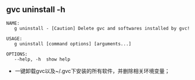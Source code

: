 ## gvc uninstall -h

```shell
NAME:
   g uninstall - [Caution] Delete gvc and softwares installed by gvc!

USAGE:
   g uninstall [command options] [arguments...]

OPTIONS:
   --help, -h  show help
```

- 一键卸载gvc以及~/.gvc下安装的所有软件，并删除相关环境变量；
